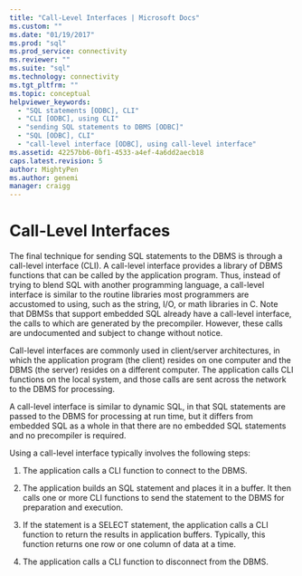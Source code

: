 ```yaml
---
title: "Call-Level Interfaces | Microsoft Docs"
ms.custom: ""
ms.date: "01/19/2017"
ms.prod: "sql"
ms.prod_service: connectivity
ms.reviewer: ""
ms.suite: "sql"
ms.technology: connectivity
ms.tgt_pltfrm: ""
ms.topic: conceptual
helpviewer_keywords: 
  - "SQL statements [ODBC], CLI"
  - "CLI [ODBC], using CLI"
  - "sending SQL statements to DBMS [ODBC]"
  - "SQL [ODBC], CLI"
  - "call-level interface [ODBC], using call-level interface"
ms.assetid: 42257bb6-0bf1-4533-a4ef-4a6dd2aecb18
caps.latest.revision: 5
author: MightyPen
ms.author: genemi
manager: craigg
---
```

# Call-Level Interfaces
The final technique for sending SQL statements to the DBMS is through a call-level interface (CLI). A call-level interface provides a library of DBMS functions that can be called by the application program. Thus, instead of trying to blend SQL with another programming language, a call-level interface is similar to the routine libraries most programmers are accustomed to using, such as the string, I/O, or math libraries in C. Note that DBMSs that support embedded SQL already have a call-level interface, the calls to which are generated by the precompiler. However, these calls are undocumented and subject to change without notice.  
  
 Call-level interfaces are commonly used in client/server architectures, in which the application program (the client) resides on one computer and the DBMS (the server) resides on a different computer. The application calls CLI functions on the local system, and those calls are sent across the network to the DBMS for processing.  
  
 A call-level interface is similar to dynamic SQL, in that SQL statements are passed to the DBMS for processing at run time, but it differs from embedded SQL as a whole in that there are no embedded SQL statements and no precompiler is required.  
  
 Using a call-level interface typically involves the following steps:  
  
1.  The application calls a CLI function to connect to the DBMS.  
  
2.  The application builds an SQL statement and places it in a buffer. It then calls one or more CLI functions to send the statement to the DBMS for preparation and execution.  
  
3.  If the statement is a SELECT statement, the application calls a CLI function to return the results in application buffers. Typically, this function returns one row or one column of data at a time.  
  
4.  The application calls a CLI function to disconnect from the DBMS.

